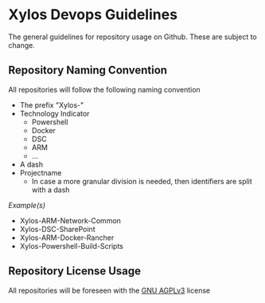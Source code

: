 # Xylos Devops Guidelines
The general guidelines for repository usage on Github. These are subject to change.

## Repository Naming Convention
All repositories will follow the following naming convention
* The prefix "Xylos-"
* Technology Indicator
  * Powershell
  * Docker
  * DSC
  * ARM
  * ...
* A dash
* Projectname
  * In case a more granular division is needed, then identifiers are split with a dash

*Example(s)*
* Xylos-ARM-Network-Common
* Xylos-DSC-SharePoint
* Xylos-ARM-Docker-Rancher
* Xylos-Powershell-Build-Scripts

## Repository License Usage
All repositories will be foreseen with the [GNU AGPLv3](http://choosealicense.com/licenses/agpl-3.0/) license
